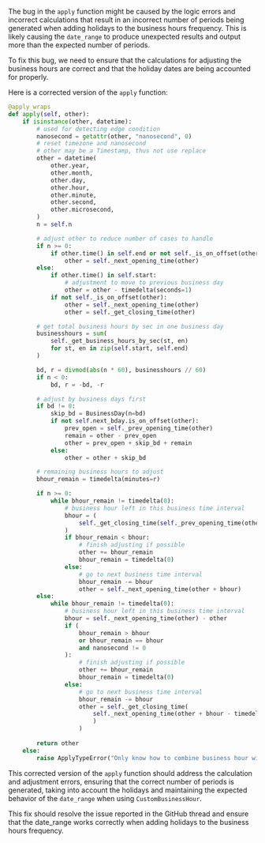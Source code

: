 The bug in the `apply` function might be caused by the logic errors and incorrect calculations that result in an incorrect number of periods being generated when adding holidays to the business hours frequency. This is likely causing the `date_range` to produce unexpected results and output more than the expected number of periods.

To fix this bug, we need to ensure that the calculations for adjusting the business hours are correct and that the holiday dates are being accounted for properly.

Here is a corrected version of the `apply` function:

```python
@apply_wraps
def apply(self, other):
    if isinstance(other, datetime):
        # used for detecting edge condition
        nanosecond = getattr(other, "nanosecond", 0)
        # reset timezone and nanosecond
        # other may be a Timestamp, thus not use replace
        other = datetime(
            other.year,
            other.month,
            other.day,
            other.hour,
            other.minute,
            other.second,
            other.microsecond,
        )
        n = self.n

        # adjust other to reduce number of cases to handle
        if n >= 0:
            if other.time() in self.end or not self._is_on_offset(other):
                other = self._next_opening_time(other)
        else:
            if other.time() in self.start:
                # adjustment to move to previous business day
                other = other - timedelta(seconds=1)
            if not self._is_on_offset(other):
                other = self._next_opening_time(other)
                other = self._get_closing_time(other)

        # get total business hours by sec in one business day
        businesshours = sum(
            self._get_business_hours_by_sec(st, en)
            for st, en in zip(self.start, self.end)
        )

        bd, r = divmod(abs(n * 60), businesshours // 60)
        if n < 0:
            bd, r = -bd, -r

        # adjust by business days first
        if bd != 0:
            skip_bd = BusinessDay(n=bd)
            if not self.next_bday.is_on_offset(other):
                prev_open = self._prev_opening_time(other)
                remain = other - prev_open
                other = prev_open + skip_bd + remain
            else:
                other = other + skip_bd

        # remaining business hours to adjust
        bhour_remain = timedelta(minutes=r)

        if n >= 0:
            while bhour_remain != timedelta(0):
                # business hour left in this business time interval
                bhour = (
                    self._get_closing_time(self._prev_opening_time(other)) - other
                )
                if bhour_remain < bhour:
                    # finish adjusting if possible
                    other += bhour_remain
                    bhour_remain = timedelta(0)
                else:
                    # go to next business time interval
                    bhour_remain -= bhour
                    other = self._next_opening_time(other + bhour)
        else:
            while bhour_remain != timedelta(0):
                # business hour left in this business time interval
                bhour = self._next_opening_time(other) - other
                if (
                    bhour_remain > bhour
                    or bhour_remain == bhour
                    and nanosecond != 0
                ):
                    # finish adjusting if possible
                    other += bhour_remain
                    bhour_remain = timedelta(0)
                else:
                    # go to next business time interval
                    bhour_remain -= bhour
                    other = self._get_closing_time(
                        self._next_opening_time(other + bhour - timedelta(seconds=1)
                        )
                    )
        
        return other
    else:
        raise ApplyTypeError("Only know how to combine business hour with datetime")
``` 

This corrected version of the `apply` function should address the calculation and adjustment errors, ensuring that the correct number of periods is generated, taking into account the holidays and maintaining the expected behavior of the `date_range` when using `CustomBusinessHour`.

This fix should resolve the issue reported in the GitHub thread and ensure that the date_range works correctly when adding holidays to the business hours frequency.